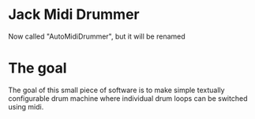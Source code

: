 Jack Midi Drummer
===
Now called "AutoMidiDrummer", but it will be renamed

The goal
===
The goal of this small piece of software is to make simple textually configurable drum machine where individual drum loops can be switched using midi. 

